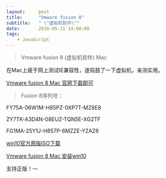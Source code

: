 ```yaml
---
layout:     post
title:      "Vmware fusion 8"
subtitle:   " \"虚拟机软件\""
date:       2016-05-11 14:00:00
tags:
    - JavaScript
---
```

> Vmware fusion 8 (虚拟机软件) Mac 

在Mac上疲于网上测试IE兼容性，遂捣鼓了一下虚拟机，亲测实用。

[Vmware fusion 8  Mac 官网下载即可 ](http://www.vmware.com/products/fusion/fusion-evaluation.html)

> Fusion 8序列号：


FY75A-06W1M-H85PZ-0XP7T-MZ8E8

ZY7TK-A3D4N-08EUZ-TQN5E-XG2TF

FG1MA-25Y1J-H857P-6MZZE-YZAZ6

[win10官方原版ISO下载](http://news.mydrivers.com/1/440/440521.htm)

[Vmware fusion 8  Mac 安装win10](http://jingyan.baidu.com/article/9113f81b0658e42b3314c74f.html)

支持正版！～